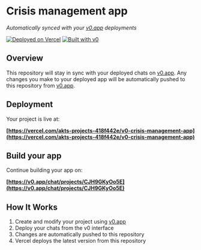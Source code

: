 # Crisis management app

*Automatically synced with your [v0.app](https://v0.app) deployments*

[![Deployed on Vercel](https://img.shields.io/badge/Deployed%20on-Vercel-black?style=for-the-badge&logo=vercel)](https://vercel.com/akts-projects-418f442e/v0-crisis-management-app)
[![Built with v0](https://img.shields.io/badge/Built%20with-v0.app-black?style=for-the-badge)](https://v0.app/chat/projects/CJH9GKyOo5E)

## Overview

This repository will stay in sync with your deployed chats on [v0.app](https://v0.app).
Any changes you make to your deployed app will be automatically pushed to this repository from [v0.app](https://v0.app).

## Deployment

Your project is live at:

**[https://vercel.com/akts-projects-418f442e/v0-crisis-management-app](https://vercel.com/akts-projects-418f442e/v0-crisis-management-app)**

## Build your app

Continue building your app on:

**[https://v0.app/chat/projects/CJH9GKyOo5E](https://v0.app/chat/projects/CJH9GKyOo5E)**

## How It Works

1. Create and modify your project using [v0.app](https://v0.app)
2. Deploy your chats from the v0 interface
3. Changes are automatically pushed to this repository
4. Vercel deploys the latest version from this repository